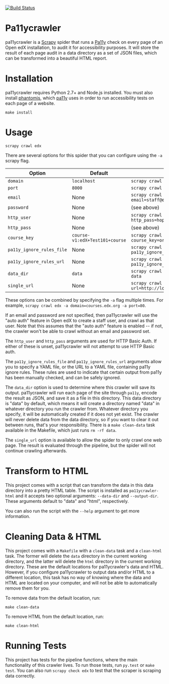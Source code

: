 [![Build Status](https://travis-ci.org/edx/pa11ycrawler.svg?branch=master)](https://travis-ci.org/edx/pa11ycrawler)

Pa11ycrawler
============

pa11ycrawler is a [Scrapy](http://doc.scrapy.org/en/latest/index.html)
spider that runs a [Pa11y](http://pa11y.org/) check on every page of an
Open edX installation, to audit it for accessibility purposes.
It will store the result of each page audit in a data directory as a set of
JSON files, which can be transformed into a beautiful HTML report.

Installation
============

pa11ycrawler requires Python 2.7+ and Node.js installed. You must also install
[phantomjs](http://phantomjs.org/), which [pa11y](http://pa11y.org/) uses
in order to run accessibility tests on each page of a website.

```
make install
```

Usage
=====

```
scrapy crawl edx
```

There are several options for this spider that you can configure using the
`-a` scrapy flag.

Option                    | Default                        | Example
------------------------- | ------------------------------ | -------
`domain`                  | `localhost`                    | `scrapy crawl edx -a domain=edx.org`
`port`                    | `8000`                         | `scrapy crawl edx -a port=8003`
`email`                   | None                           | `scrapy crawl edx -a email=staff@example.com -a password=edx`
`password`                | None                           | (see above)
`http_user`               | None                           | `scrapy crawl edx -a http_user=grace -a http_pass=hopper`
`http_pass`               | None                           | (see above)
`course_key`              | `course-v1:edX+Test101+course` | `scrapy crawl edx -a course_key=org/course/run`
`pa11y_ignore_rules_file` | None                           | `scrapy crawl edx -a pa11y_ignore_rules_file=/tmp/ignore.yaml`
`pa11y_ignore_rules_url`  | None                           | `scrapy crawl edx -a pa11y_ignore_rules_url=https://...`
`data_dir`                | `data`                         | `scrapy crawl edx -a data_dir=~/pa11y-data`
`single_url`			  | None						   | `scrapy crawl edx -a single-url=http://localhost:8003/courses/`

These options can be combined by specifying the `-a` flag multiple times.
For example, `scrapy crawl edx -a domain=courses.edx.org -a port=80`.

If an email and password are not specified, then pa11ycrawler will use the
"auto auth" feature in Open edX to create a staff user, and crawl as that user.
Note that this assumes that the "auto auth" feature is enabled -- if not, the
crawler won't be able to crawl without an email and password set.

The `http_user` and `http_pass` arguments are used for HTTP Basic Auth. If
either of these is unset, pa11ycrawler will not attempt to use HTTP Basic auth.

The `pa11y_ignore_rules_file` and `pa11y_ignore_rules_url` arguments
allow you to specify a YAML file, or the URL to a YAML file, containing
pa11y ignore rules. These rules are used to indicate that certain
output from pa11y has been manually checked, and can be safely ignored.

The `data_dir` option is used to determine where this crawler will save its
output. pa11ycrawler will run each page of the site through `pa11y`,
encode the result as JSON, and save it as a file in this directory.
This data directory is "data" by default, which means it will create a directory
named "data" in whatever directory you run the crawler from.
Whatever directory you specify, it will be automatically created if it does
not yet exist. The crawler will never delete data from the data directory,
so if you want to clear it out between runs, that's your responsibility.
There is a `make clean-data` task available in the Makefile, which just runs
`rm -rf data`.

The `single_url` option is available to allow the spider to only crawl one web page. 
The result is evaluated through the pipeline, but the spider will not continue crawling
afterwards.

Transform to HTML
=================

This project comes with a script that can transform the data in this
data directory into a pretty HTML table. The script is installed as
`pa11ycrawler-html` and it accepts two optional arguments: `--data-dir`
and `--output-dir`. These arguments default to "data"
and "html", respectively.

You can also run the script with the `--help` argument to get more information.

Cleaning Data & HTML
====================

This project comes with a `Makefile` with a `clean-data` task and a `clean-html`
task. The former will delete the `data` directory in the current working
directory, and the latter will delete the `html` directory in the current
working directory. These are the default locations for pa11ycrawler's data and
HTML. However, if you configure pa11ycrawler to output data and/or HTML
to a different location, this task has no way of knowing where
the data and HTML are located on your computer,
and will not be able to automatically remove them for you.

To remove data from the default location, run:
```
make clean-data
```
To remove HTML from the default location, run:
```
make clean-html
```

Running Tests
=============

This project has tests for the pipeline functions, where the main
functionality of this crawler lives. To run those tests, run `py.test` or
`make test`. You can also run `scrapy check edx` to test that the
scraper is scraping data correctly.

